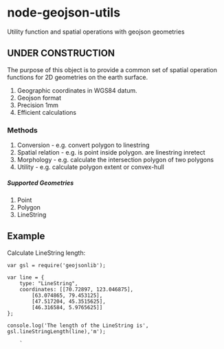 # node-geojson-utils
Utility function and spatial operations with geojson geometries

## UNDER CONSTRUCTION

The purpose of this object is to provide a common set of spatial operation functions
for 2D geometries on the earth surface.

1. Geographic coordinates in WGS84 datum.
2. Geojson format
3. Precision 1mm
4. Efficient calculations  

### Methods

1. Conversion - e.g. convert polygon to linestring
2. Spatial relation - e.g. is point inside polygon. are linestring inretect
3. Morphology - e.g. calculate the intersection polygon of two polygons
4. Utility - e.g. calculate polygon extent or convex-hull

##### Supported Geometries
1. Point
2. Polygon
3. LineString

## Example

Calculate LineString length:

    var gsl = require('geojsonlib');
    
    var line = {
        type: "LineString",
        coordinates: [[70.72897, 123.046875],
            [63.074865, 79.453125],
            [47.517204, 45.3515625],
            [46.316584, 5.9765625]]
    };
   
    console.log('The length of the LineString is', gsl.lineStringLength(line),'m');
        
        `
